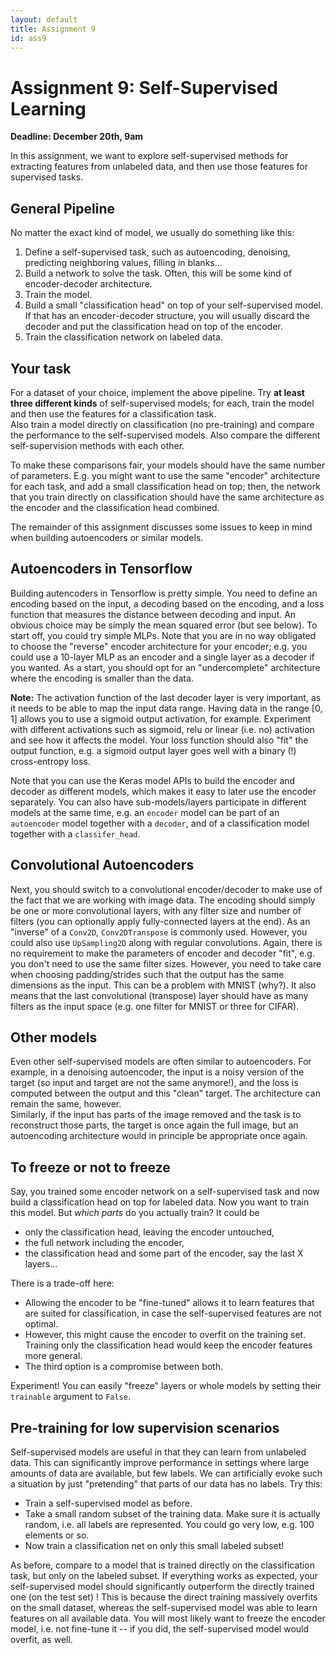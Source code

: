 ```yaml
---
layout: default
title: Assignment 9
id: ass9
---
```



# Assignment 9: Self-Supervised Learning
**Deadline: December 20th, 9am**


In this assignment, we want to explore self-supervised methods for extracting
features from unlabeled data, and then use those features for supervised tasks.

## General Pipeline

No matter the exact kind of model, we usually do something like this:
1. Define a self-supervised task, such as autoencoding, denoising, predicting
neighboring values, filling in blanks...
2. Build a network to solve the task. Often, this will be some kind of encoder-decoder
architecture.
3. Train the model.
4. Build a small "classification head" on top of your self-supervised model.
If that has an encoder-decoder structure, you will usually discard the decoder
   and put the classification head on top of the encoder.
5. Train the classification network on labeled data.


## Your task

For a dataset of your choice, implement the above pipeline. Try **at least three
different kinds** of self-supervised models; for each, train the model and then
use the features for a classification task.  
Also train a model directly on classification (no pre-training) and compare the
performance to the self-supervised models. Also compare the different self-supervision
methods with each other. 

To make these comparisons fair, your models should
have the same number of parameters. E.g. you might want to use the same "encoder"
architecture for each task, and add a small classification head on top; then, the
network that you train directly on classification should have the same architecture
as the encoder and the classification head combined.

The remainder of this assignment discusses some issues to keep in mind when
building autoencoders or similar models.


## Autoencoders in Tensorflow

Building autencoders in Tensorflow is pretty simple. You need to define an
encoding based on the input, a decoding based on the encoding, and a loss
function that measures the distance between decoding and input. An obvious choice
may be simply the mean squared error (but see below). To start off, you could try
simple MLPs. Note that you are in no way obligated to choose the "reverse"
encoder architecture for your encoder; e.g. you could use a 10-layer MLP as an
encoder and a single layer as a decoder if you wanted. As a start, you should
opt for an "undercomplete" architecture where the encoding is smaller than the
data.

**Note:** The activation
function of the last decoder layer is very important, as it needs to be able to
map the input data range. Having data in the range [0, 1] allows you to use a
sigmoid output activation, for example. Experiment with different activations
such as sigmoid, relu or linear (i.e. no) activation and see how it affects the
model. Your loss function should also "fit" the output function, e.g. a sigmoid
output layer goes well with a binary (!) cross-entropy loss.

Note that you can use the Keras model APIs to build the encoder and decoder
as different models, which makes it easy to later use the encoder separately.
You can also have sub-models/layers participate in different models at the same time,
e.g. an `encoder` model can be part of an `autoencoder` model together with a `decoder`,
and of a classification model together with a `classifer_head`.


## Convolutional Autoencoders

Next, you should switch to a convolutional encoder/decoder to make use of the
fact that we are working with image data. The encoding should simply be one or
more convolutional layers, with any filter size and number of filters (you can
optionally apply fully-connected layers at the end). As an "inverse" of a
`Conv2D`, `Conv2DTranspose` is commonly used. However,
you could also use `UpSampling2D` along with regular convolutions.
 Again, there is no
requirement to make the parameters of encoder and decoder "fit", e.g. you don't
need to use the same filter sizes. However, you need to take care when choosing
 padding/strides such that the output has the same dimensions as the input. This
 can be a problem with MNIST (why?).
  It also means that the last
convolutional (transpose) layer should have as many filters as the input 
space (e.g. one filter for MNIST or three for CIFAR).


## Other models

Even other self-supervised models are often similar to autoencoders.
For example, in a denoising
autoencoder, the input is a noisy version of the target (so input and target are not the same
anymore!), and the loss is computed between the output and this "clean" target.
The architecture can remain the same, however.  
Similarly, if the input has parts of the image removed and the task is to
reconstruct those parts, the target is once again the full image, but an autoencoding
architecture would in principle be appropriate once again.


## To freeze or not to freeze

Say, you trained some encoder network on a self-supervised task and now build
a classification head on top for labeled data. Now you want to train this model.
But _which parts_ do you actually train? It could be
- only the classification head, leaving the encoder untouched,
- the full network including the encoder,
- the classification head and some part of the encoder, say the last X layers...

There is a trade-off here:
- Allowing the encoder to be "fine-tuned" allows it to learn features that
are suited for classification, in case the self-supervised features are not optimal.
- However, this might cause the encoder to overfit on the training set. Training
only the classification head would keep the encoder features more general.
- The third option is a compromise between both.

Experiment! You can easily "freeze" layers or whole models by setting their 
`trainable` argument to `False`.


## Pre-training for low supervision scenarios

Self-supervised models are useful in that they can learn from unlabeled data. This can
significantly improve performance in settings where large amounts of data are
available, but few labels. We can artificially evoke such a situation by just 
"pretending" that parts of our data has no labels. Try this:

- Train a self-supervised model as before.
- Take a small random subset of the training data. Make sure it is actually random,
i.e. all labels are represented. You could go very low, e.g. 100 elements or so.
- Now train a classification net on only this small labeled subset!

As before, compare to a model that is trained directly on the classification task,
but only on the labeled subset. If everything works as expected, your self-supervised
model should significantly outperform the directly trained one (on the test set)
! This is because
the direct training massively overfits on the small dataset, whereas the self-supervised
model was able to learn features on all available data. You will most likely
want to freeze the encoder model, i.e. not fine-tune it -- if you did, the
self-supervised model would overfit, as well.
